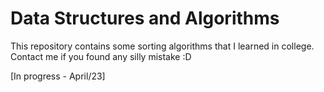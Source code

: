 # Data Structures and Algorithms
This repository contains some sorting algorithms that I learned in college. Contact me if you found any silly mistake :D

[In progress - April/23]
